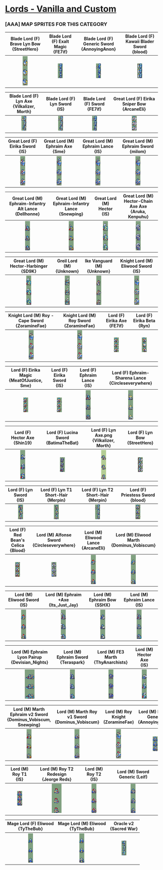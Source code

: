 # [Lords - Vanilla and Custom](../)

### [AAA] MAP SPRITES FOR THIS CATEGORY


|Blade Lord (F) Brave Lyn Bow <br> {StreetHero}|Blade Lord (F) Exalt Magic <br> {FE7if}|Blade Lord (F) Generic Sword <br> {AnnoyingAnon}|Blade Lord (F) Kawaii Blader Sword <br> {blood}|
| :---: | :---: | :---: | :---: |
|<img alt="Blade Lord (F) Brave Lyn Bow {StreetHero}-stand" src="Blade Lord (F) Brave Lyn Bow {StreetHero}-stand.png" />|<img alt="Blade Lord (F) Exalt Magic {FE7if}-stand" src="Blade Lord (F) Exalt Magic {FE7if}-stand.png" />|<img alt="Blade Lord (F) Generic Sword {AnnoyingAnon}-stand" src="Blade Lord (F) Generic Sword {AnnoyingAnon}-stand.png" />|<img alt="Blade Lord (F) Kawaii Blader Sword {blood}-stand" src="Blade Lord (F) Kawaii Blader Sword {blood}-stand.png" />|


|Blade Lord (F) Lyn Axe <br> {Vilkalizer, Morth}|Blade Lord (F) Lyn Sword <br> {IS}|Blade Lord (F) Sword <br> {FE7if}|Great Lord (F) Eirika Sniper Bow <br> {ArcaneEli}|
| :---: | :---: | :---: | :---: |
|<img alt="Blade Lord (F) Lyn Axe {Vilkalizer, Morth}-stand" src="Blade Lord (F) Lyn Axe {Vilkalizer, Morth}-stand.png" />|<img alt="Blade Lord (F) Lyn Sword {IS}-stand" src="Blade Lord (F) Lyn Sword {IS}-stand.png" />|<img alt="Blade Lord (F) Sword {FE7if}-stand" src="Blade Lord (F) Sword {FE7if}-stand.png" />|<img alt="Great Lord (F) Eirika Sniper Bow {ArcaneEli}-stand" src="Great Lord (F) Eirika Sniper Bow {ArcaneEli}-stand.png" />|


|Great Lord (F) Eirika Sword <br> {IS}|Great Lord (M) Ephraim Axe <br> {Sme}|Great Lord (M) Ephraim Lance <br> {IS}|Great Lord (M) Ephraim Sword <br> {milom}|
| :---: | :---: | :---: | :---: |
|<img alt="Great Lord (F) Eirika Sword {IS}-stand" src="Great Lord (F) Eirika Sword {IS}-stand.png" />|<img alt="Great Lord (M) Ephraim Axe {Sme}-stand" src="Great Lord (M) Ephraim Axe {Sme}-stand.png" />|<img alt="Great Lord (M) Ephraim Lance {IS}-stand" src="Great Lord (M) Ephraim Lance {IS}-stand.png" />|<img alt="Great Lord (M) Ephraim Sword {milom}-stand" src="Great Lord (M) Ephraim Sword {milom}-stand.png" />|


|Great Lord (M) Ephraim-Infantry Alt Lance <br> {Dellhonne}|Great Lord (M) Ephraim-Infantry Lance <br> {Snewping}|Great Lord (M) Hector <br> {IS}|Great Lord (M) Hector-Chain Axe Axe <br> {Aruka, Kenpuhu}|
| :---: | :---: | :---: | :---: |
|<img alt="Great Lord (M) Ephraim-Infantry Alt Lance {Dellhonne}-stand" src="Great Lord (M) Ephraim-Infantry Alt Lance {Dellhonne}-stand.png" />|<img alt="Great Lord (M) Ephraim-Infantry Lance {Snewping}-stand" src="Great Lord (M) Ephraim-Infantry Lance {Snewping}-stand.png" />|<img alt="Great Lord (M) Hector {IS}-stand" src="Great Lord (M) Hector {IS}-stand.png" />|<img alt="Great Lord (M) Hector-Chain Axe Axe {Aruka, Kenpuhu}-stand" src="Great Lord (M) Hector-Chain Axe Axe {Aruka, Kenpuhu}-stand.png" />|


|Great Lord (M) Hector-Harbinger <br> {SD9K}|Greil Lord (M) <br> {Unknown}|Ike Vanguard (M) <br> {Unknown}|Knight Lord (M) Eliwood Sword <br> {IS}|
| :---: | :---: | :---: | :---: |
|<img alt="Great Lord (M) Hector-Harbinger {SD9K}-stand" src="Great Lord (M) Hector-Harbinger {SD9K}-stand.png" />|<img alt="Greil Lord (M) {Unknown}-stand" src="Greil Lord (M) {Unknown}-stand.png" />|<img alt="Ike Vanguard (M) {Unknown}-stand" src="Ike Vanguard (M) {Unknown}-stand.png" />|<img alt="Knight Lord (M) Eliwood Sword {IS}-stand" src="Knight Lord (M) Eliwood Sword {IS}-stand.png" />|


|Knight Lord (M) Roy - Cape Sword <br> {ZoramineFae}|Knight Lord (M) Roy Sword <br> {ZoramineFae}|Lord (F) Eirika Axe <br> {FE7if}|Lord (F) Eirika Beta <br> {Ryn}|
| :---: | :---: | :---: | :---: |
|<img alt="Knight Lord (M) Roy - Cape Sword {ZoramineFae}-stand" src="Knight Lord (M) Roy - Cape Sword {ZoramineFae}-stand.png" />|<img alt="Knight Lord (M) Roy Sword {ZoramineFae}-stand" src="Knight Lord (M) Roy Sword {ZoramineFae}-stand.png" />|<img alt="Lord (F) Eirika Axe {FE7if}-stand" src="Lord (F) Eirika Axe {FE7if}-stand.png" />|<img alt="Lord (F) Eirika Beta {Ryn}-stand" src="Lord (F) Eirika Beta {Ryn}-stand.png" />|


|Lord (F) Eirika Magic <br> {MeatOfJustice, Sme}|Lord (F) Eirika Sword <br> {IS}|Lord (F) Ephraim Lance <br> {IS}|Lord (F) Ephraim-Sharena Lance <br> {Circleseverywhere}|
| :---: | :---: | :---: | :---: |
|<img alt="Lord (F) Eirika Magic {MeatOfJustice, Sme}-stand" src="Lord (F) Eirika Magic {MeatOfJustice, Sme}-stand.png" />|<img alt="Lord (F) Eirika Sword {IS}-stand" src="Lord (F) Eirika Sword {IS}-stand.png" />|<img alt="Lord (F) Ephraim Lance {IS}-stand" src="Lord (F) Ephraim Lance {IS}-stand.png" />|<img alt="Lord (F) Ephraim-Sharena Lance {Circleseverywhere}-stand" src="Lord (F) Ephraim-Sharena Lance {Circleseverywhere}-stand.png" />|


|Lord (F) Hector Axe <br> {Shin19}|Lord (F) Lucina Sword <br> {BatimaTheBat}|Lord (F) Lyn Axe.png <br> {Vilkalizer, Morth}|Lord (F) Lyn Bow <br> {StreetHero}|
| :---: | :---: | :---: | :---: |
|<img alt="Lord (F) Hector Axe {Shin19}-stand" src="Lord (F) Hector Axe {Shin19}-stand.png" />|<img alt="Lord (F) Lucina Sword {BatimaTheBat}-stand" src="Lord (F) Lucina Sword {BatimaTheBat}-stand.png" />|<img alt="Lord (F) Lyn Axe {Vilkalizer, Morth}.png-stand" src="Lord (F) Lyn Axe {Vilkalizer, Morth}.png-stand.png" />|<img alt="Lord (F) Lyn Bow {StreetHero}-stand" src="Lord (F) Lyn Bow {StreetHero}-stand.png" />|


|Lord (F) Lyn Sword <br> {IS}|Lord (F) Lyn T1 Short-Hair <br> {Merpin}|Lord (F) Lyn T2 Short-Hair <br> {Merpin}|Lord (F) Priestess Sword <br> {blood}|
| :---: | :---: | :---: | :---: |
|<img alt="Lord (F) Lyn Sword {IS}-stand" src="Lord (F) Lyn Sword {IS}-stand.png" />|<img alt="Lord (F) Lyn T1 Short-Hair {Merpin}-stand" src="Lord (F) Lyn T1 Short-Hair {Merpin}-stand.png" />|<img alt="Lord (F) Lyn T2 Short-Hair {Merpin}-stand" src="Lord (F) Lyn T2 Short-Hair {Merpin}-stand.png" />|<img alt="Lord (F) Priestess Sword {blood}-stand" src="Lord (F) Priestess Sword {blood}-stand.png" />|


|Lord (F) Red Bean's Celica <br> {Blood}|Lord (M) Alfonse Sword <br> {Circleseverywhere}|Lord (M) Eliwood Lance <br> {ArcaneEli}|Lord (M) Eliwood Marth <br> {Dominus_Vobiscum}|
| :---: | :---: | :---: | :---: |
|<img alt="Lord (F) Red Bean's Celica {Blood}-stand" src="Lord (F) Red Bean's Celica {Blood}-stand.png" />|<img alt="Lord (M) Alfonse Sword {Circleseverywhere}-stand" src="Lord (M) Alfonse Sword {Circleseverywhere}-stand.png" />|<img alt="Lord (M) Eliwood Lance {ArcaneEli}-stand" src="Lord (M) Eliwood Lance {ArcaneEli}-stand.png" />|<img alt="Lord (M) Eliwood Marth {Dominus_Vobiscum}-stand" src="Lord (M) Eliwood Marth {Dominus_Vobiscum}-stand.png" />|


|Lord (M) Eliwood Sword <br> {IS}|Lord (M) Ephraim +Axe <br> {Its_Just_Jay}|Lord (M) Ephraim Bow <br> {SSHX}|Lord (M) Ephraim Lance <br> {IS}|
| :---: | :---: | :---: | :---: |
|<img alt="Lord (M) Eliwood Sword {IS}-stand" src="Lord (M) Eliwood Sword {IS}-stand.png" />|<img alt="Lord (M) Ephraim +Axe {Its_Just_Jay}-stand" src="Lord (M) Ephraim +Axe {Its_Just_Jay}-stand.png" />|<img alt="Lord (M) Ephraim Bow {SSHX}-stand" src="Lord (M) Ephraim Bow {SSHX}-stand.png" />|<img alt="Lord (M) Ephraim Lance {IS}-stand" src="Lord (M) Ephraim Lance {IS}-stand.png" />|


|Lord (M) Ephraim Lyon Pairup <br> {Devisian_Nights}|Lord (M) Ephraim Sword <br> {Teraspark}|Lord (M) FE3 Marth <br> {ThyAnarchists}|Lord (M) Hector Axe <br> {IS}|
| :---: | :---: | :---: | :---: |
|<img alt="Lord (M) Ephraim Lyon Pairup {Devisian_Nights}-stand" src="Lord (M) Ephraim Lyon Pairup {Devisian_Nights}-stand.png" />|<img alt="Lord (M) Ephraim Sword {Teraspark}-stand" src="Lord (M) Ephraim Sword {Teraspark}-stand.png" />|<img alt="Lord (M) FE3 Marth {ThyAnarchists}-stand" src="Lord (M) FE3 Marth {ThyAnarchists}-stand.png" />|<img alt="Lord (M) Hector Axe {IS}-stand" src="Lord (M) Hector Axe {IS}-stand.png" />|


|Lord (M) Marth Ephraim v2 Sword <br> {Dominus_Vobiscum, Snewping}|Lord (M) Marth Roy v1 Sword <br> {Dominus_Vobiscum}|Lord (M) Roy Knight (ZoramineFae) <br> |Lord (M) Roy T1 Generic <br> {AnnoyingAnon}|
| :---: | :---: | :---: | :---: |
|<img alt="Lord (M) Marth Ephraim v2 Sword {Dominus_Vobiscum, Snewping}-stand" src="Lord (M) Marth Ephraim v2 Sword {Dominus_Vobiscum, Snewping}-stand.png" />|<img alt="Lord (M) Marth Roy v1 Sword {Dominus_Vobiscum}-stand" src="Lord (M) Marth Roy v1 Sword {Dominus_Vobiscum}-stand.png" />|<img alt="Lord (M) Roy Knight (ZoramineFae)-stand" src="Lord (M) Roy Knight (ZoramineFae)-stand.png" />|<img alt="Lord (M) Roy T1 Generic {AnnoyingAnon}-stand" src="Lord (M) Roy T1 Generic {AnnoyingAnon}-stand.png" />|


|Lord (M) Roy T1 <br> {IS}|Lord (M) Roy T2 Redesign <br> {Jeorge Reds}|Lord (M) Roy T2 <br> {IS}|Lord (M) Sword Generic (Leif) <br> |
| :---: | :---: | :---: | :---: |
|<img alt="Lord (M) Roy T1 {IS}-stand" src="Lord (M) Roy T1 {IS}-stand.png" />|<img alt="Lord (M) Roy T2 Redesign {Jeorge Reds}-stand" src="Lord (M) Roy T2 Redesign {Jeorge Reds}-stand.png" />|<img alt="Lord (M) Roy T2 {IS}-stand" src="Lord (M) Roy T2 {IS}-stand.png" />|<img alt="Lord (M) Sword Generic (Leif)-stand" src="Lord (M) Sword Generic (Leif)-stand.png" />|


|Mage Lord (F) Eliwood <br> {TyTheBub}|Mage Lord (M) Eliwood <br> {TyTheBub}|Oracle v2 <br> {Sacred War}|
| :---: | :---: | :---: |
|<img alt="Mage Lord (F) Eliwood {TyTheBub}-stand" src="Mage Lord (F) Eliwood {TyTheBub}-stand.png" />|<img alt="Mage Lord (M) Eliwood {TyTheBub}-stand" src="Mage Lord (M) Eliwood {TyTheBub}-stand.png" />|<img alt="Oracle v2 {Sacred War}-stand" src="Oracle v2 {Sacred War}-stand.png" />|


